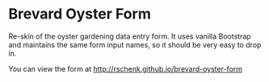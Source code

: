 # Brevard Oyster Form

Re-skin of the oyster gardening data entry form. It uses vanilla Bootstrap and maintains the same form input names, so it should be very easy to drop in.

You can view the form at http://rschenk.github.io/brevard-oyster-form